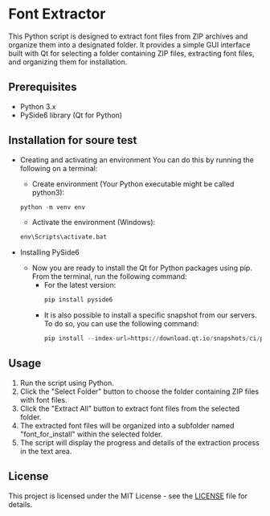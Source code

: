 # Font Extractor

This Python script is designed to extract font files from ZIP archives and organize them into a designated folder. It provides a simple GUI interface built with Qt for selecting a folder containing ZIP files, extracting font files, and organizing them for installation.

## Prerequisites

- Python 3.x
- PySide6 library (Qt for Python)

## Installation for soure test

- Creating and activating an environment You can do this by running the following on a terminal:
  - Create environment (Your Python executable might be called python3):
  ```python
  python -m venv env
  ```
  - Activate the environment (Windows):
  ```python
  env\Scripts\activate.bat
  ```

- Installing PySide6
  - Now you are ready to install the Qt for Python packages using pip. From the terminal, run the following command:
    - For the latest version:
      ```python
      pip install pyside6
      ```
    - It is also possible to install a specific snapshot from our servers. To do so, you can use the following command:
      ```python
      pip install --index-url=https://download.qt.io/snapshots/ci/pyside/6.4/latest pyside6 --trusted-host download.qt.io
      ```

## Usage

1. Run the script using Python.
2. Click the "Select Folder" button to choose the folder containing ZIP files with font files.
3. Click the "Extract All" button to extract font files from the selected folder.
4. The extracted font files will be organized into a subfolder named "font_for_install" within the selected folder.
5. The script will display the progress and details of the extraction process in the text area.

## License

This project is licensed under the MIT License - see the [LICENSE](LICENSE) file for details.
